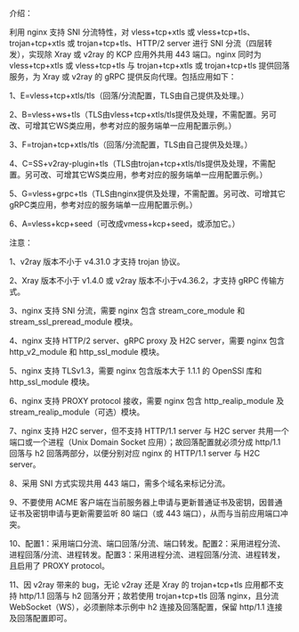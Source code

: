 介绍：

利用 nginx 支持 SNI 分流特性，对 vless+tcp+xtls 或 vless+tcp+tls、trojan+tcp+xtls 或 trojan+tcp+tls、HTTP/2 server 进行 SNI 分流（四层转发），实现除 Xray 或 v2ray 的 KCP 应用外共用 443 端口。nginx 同时为 vless+tcp+xtls 或 vless+tcp+tls 与 trojan+tcp+xtls 或 trojan+tcp+tls 提供回落服务，为 Xray 或 v2ray 的 gRPC 提供反向代理。包括应用如下：

1、E=vless+tcp+xtls/tls（回落/分流配置，TLS由自己提供及处理。）

2、B=vless+ws+tls（TLS由vless+tcp+xtls/tls提供及处理，不需配置。另可改、可增其它WS类应用，参考对应的服务端单一应用配置示例。）

3、F=trojan+tcp+xtls/tls（回落/分流配置，TLS由自己提供及处理。）

4、C=SS+v2ray-plugin+tls（TLS由trojan+tcp+xtls/tls提供及处理，不需配置。另可改、可增其它WS类应用，参考对应的服务端单一应用配置示例。）

5、G=vless+grpc+tls（TLS由nginx提供及处理，不需配置。另可改、可增其它gRPC类应用，参考对应的服务端单一应用配置示例。）

6、A=vless+kcp+seed（可改成vmess+kcp+seed，或添加它。）

注意：

1、v2ray 版本不小于 v4.31.0 才支持 trojan 协议。

2、Xray 版本不小于 v1.4.0 或 v2ray 版本不小于v4.36.2，才支持 gRPC 传输方式。

3、nginx 支持 SNI 分流，需要 nginx 包含 stream_core_module 和 stream_ssl_preread_module 模块。

4、nginx 支持 HTTP/2 server、gRPC proxy 及 H2C server，需要 nginx 包含 http_v2_module 和 http_ssl_module 模块。

5、nginx 支持 TLSv1.3，需要 nginx 包含版本大于 1.1.1 的 OpenSSl 库和 http_ssl_module 模块。

6、nginx 支持 PROXY protocol 接收，需要 nginx 包含 http_realip_module 及 stream_realip_module（可选）模块。

7、nginx 支持 H2C server，但不支持 HTTP/1.1 server 与 H2C server 共用一个端口或一个进程（Unix Domain Socket 应用）；故回落配置就必须分成 http/1.1 回落与 h2 回落两部分，以便分别对应 nginx 的 HTTP/1.1 server 与 H2C server。

8、采用 SNI 方式实现共用 443 端口，需多个域名来标记分流。

9、不要使用 ACME 客户端在当前服务器上申请与更新普通证书及密钥，因普通证书及密钥申请与更新需要监听 80 端口（或 443 端口），从而与当前应用端口冲突。

10、配置1：采用端口分流、端口回落/分流、端口转发。配置2：采用进程分流、进程回落/分流、进程转发。配置3：采用进程分流、进程回落/分流、进程转发，且启用了 PROXY protocol。

11、因 v2ray 带来的 bug，无论 v2ray 还是 Xray 的 trojan+tcp+tls 应用都不支持 http/1.1 回落与 h2 回落分开；故若使用 trojan+tcp+tls 回落 nginx，且分流 WebSocket（WS），必须删除本示例中 h2 连接及回落配置，保留 http/1.1 连接及回落配置即可。
